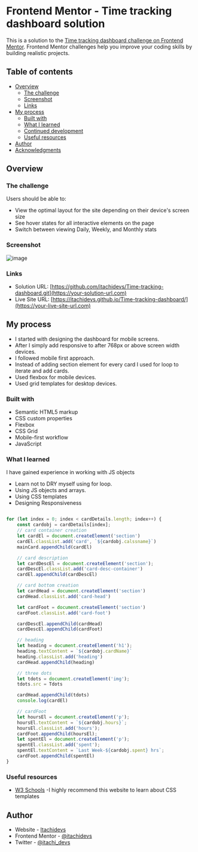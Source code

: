 # Frontend Mentor - Time tracking dashboard solution

This is a solution to the [Time tracking dashboard challenge on Frontend Mentor](https://www.frontendmentor.io/challenges/time-tracking-dashboard-UIQ7167Jw). Frontend Mentor challenges help you improve your coding skills by building realistic projects. 

## Table of contents

- [Overview](#overview)
  - [The challenge](#the-challenge)
  - [Screenshot](#screenshot)
  - [Links](#links)
- [My process](#my-process)
  - [Built with](#built-with)
  - [What I learned](#what-i-learned)
  - [Continued development](#continued-development)
  - [Useful resources](#useful-resources)
- [Author](#author)
- [Acknowledgments](#acknowledgments)

## Overview

### The challenge

Users should be able to:

- View the optimal layout for the site depending on their device's screen size
- See hover states for all interactive elements on the page
- Switch between viewing Daily, Weekly, and Monthly stats

### Screenshot

![image](https://github.com/user-attachments/assets/0f2b1bcc-385e-4bf6-876b-8334114d1ba3)


### Links

- Solution URL: [https://github.com/itachidevs/Time-tracking-dashboard.git](https://your-solution-url.com)
- Live Site URL: [https://itachidevs.github.io/Time-tracking-dashboard/](https://your-live-site-url.com)

## My process
- I started with designing the dashboard for mobile screens.
- After I simply add responsive to after 768px or above screen width devices.
- I followed mobile first approach.
- Instead of adding section element for every card I used for loop to iterate and add cards.
- Used flexbox for mobile devices.
- Used grid templates for desktop devices.

### Built with

- Semantic HTML5 markup
- CSS custom properties
- Flexbox
- CSS Grid
- Mobile-first workflow
- JavaScript

### What I learned

I have gained experience in working with JS objects
  - Learn not to DRY myself using for loop.
  - Using JS objects and arrays.
  - Using CSS templates
  - Designing Responsiveness

```css

```
```js
for (let index = 0; index < cardDetails.length; index++) {
    const cardobj = cardDetails[index];
    // card container creation
    let cardEl = document.createElement('section')
    cardEl.classList.add('card', `${cardobj.calssname}`)
    mainCard.appendChild(cardEl)

    // card description
    let cardDescEl = document.createElement('section');
    cardDescEl.classList.add('card-desc-container')
    cardEl.appendChild(cardDescEl)

    // card bottom creation
    let cardHead = document.createElement('section')
    cardHead.classList.add('card-head')

    let cardFoot = document.createElement('section')
    cardFoot.classList.add('card-foot')

    cardDescEl.appendChild(cardHead)
    cardDescEl.appendChild(cardFoot)

    // heading
    let heading = document.createElement('h1');
    heading.textContent = `${cardobj.cardName}`
    heading.classList.add('heading')
    cardHead.appendChild(heading)

    // three dots
    let tdots = document.createElement('img');
    tdots.src = Tdots

    cardHead.appendChild(tdots)
    console.log(cardEl)

    // cardFoot
    let hoursEl = document.createElement('p');
    hoursEl.textContent = `${cardobj.hours}`;
    hoursEl.classList.add('hours');
    cardFoot.appendChild(hoursEl);
    let spentEl = document.createElement('p');
    spentEl.classList.add('spent');
    spentEl.textContent = `Last Week-${cardobj.spent} hrs`;
    cardFoot.appendChild(spentEl)
}

```


### Useful resources

- [W3 Schools](https://www.w3schools.com/css/css_grid.asp) -I highly recommend this website to learn about CSS templates

## Author

- Website - [Itachidevs](https://itachidev.my.canva.site/)
- Frontend Mentor - [@itachidevs](https://www.frontendmentor.io/profile/itachidevs)
- Twitter - [@itachi_devs](https://www.twitter.com/itachi_devs)

